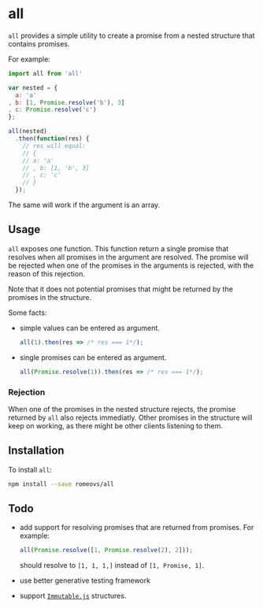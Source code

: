 # all
`all` provides a simple utility to create a promise
from a nested structure that contains promises.

For example:
```js
import all from 'all'

var nested = {
  a: 'a'
, b: [1, Promise.resolve('b'), 3]
, c: Promise.resolve('c')
};

all(nested)
  .then(function(res) {
    // res will equal:
    // {
    // a: 'a'
    // , b: [1, 'b', 3]
    // , c: 'c'
    // }
  });
```
The same will work if the argument is an array.

## Usage
`all` exposes one function.  This function return a single promise
that resolves when all promises in the argument are resolved.  The promise
will be rejected when one of the promises in the arguments is rejected, with
the reason of this rejection.

Note that it does not potential promises that might be returned by the promises
in the structure.

Some facts:

 - simple values can be entered as argument.

    ```js
    all(1).then(res => /* res === 1*/);
    ```
 - single promises can be entered as argument.

    ```js
    all(Promise.resolve(1)).then(res => /* res === 1*/);
    ```

### Rejection
When one of the promises in the nested structure rejects, the promise returned
by `all` also rejects immediatly.  Other promises in the structure will keep on
working, as there might be other clients listening to them.

## Installation

To install `all`:
```sh
npm install --save romeovs/all
```

## Todo

  - add support for resolving promises that are returned from promises.
    For example:

    ```js
    all(Promise.resolve([1, Promise.resolve(2), 2]));
    ```

    should resolve to `[1, 1, 1,]` instead of `[1, Promise, 1]`.

  - use better generative testing framework
  - support [`Immutable.js`](https://github.com/facebook/immutable-js)
    structures.


